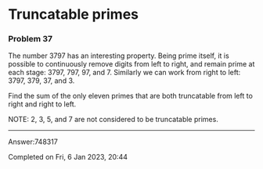 # Truncatable primes
### Problem 37

The number 3797 has an interesting property.
Being prime itself, it is possible to continuously remove digits from left to right, and remain prime at each stage: 3797, 797, 97, and 7.
Similarly we can work from right to left: 3797, 379, 37, and 3.

Find the sum of the only eleven primes that are both truncatable from left to right and right to left.

NOTE: 2, 3, 5, and 7 are not considered to be truncatable primes.

---

Answer:748317

Completed on Fri, 6 Jan 2023, 20:44